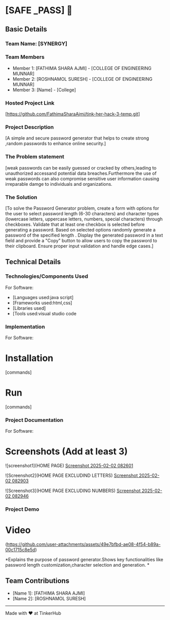 # [SAFE _PASS] 🎯


## Basic Details
### Team Name: [SYNERGY]


### Team Members
- Member 1: [FATHIMA SHARA AJMI] - [COLLEGE OF ENGINEERING MUNNAR]
- Member 2: [ROSHNAMOL SURESH] - [COLLEGE OF ENGINEERING MUNNAR]
- Member 3: [Name] - [College]

### Hosted Project Link
[https://github.com/FathimaSharaAjmi/tink-her-hack-3-temp.git]

### Project Description
[A simple and secure password generator that helps to create strong ,random passwords to enhance online security.]

### The Problem statement
[weak passwords can be easily guessed or cracked by others,leading to unauthorized accessand potential data breaches.Furthermore the use of weak passwords can also compromise sensitive user information causing irreparable damge to individuals and organizations.
 

### The Solution
[To solve the Password Generator problem, create a form with options for the user to select password length (6-30 characters) and character types (lowercase letters, uppercase letters, numbers, special characters) through checkboxes. Validate that at least one checkbox is selected before generating a password. Based on selected options randomly generate a password of the specified length . Display the generated password in a text field and provide a "Copy" button to allow users to copy the password to their clipboard. Ensure proper input validation and handle edge cases.]

## Technical Details
### Technologies/Components Used
For Software:
- [Languages used:java script]
- [Frameworks used:html,css]
- [Libraries used]
- [Tools used:visual studio code

### Implementation
For Software:
# Installation
[commands]

# Run
[commands]

### Project Documentation
For Software:

# Screenshots (Add at least 3)
![screenshot1](HOME PAGE)
[Screenshot 2025-02-02 082601](https://github.com/user-attachments/assets/76c80669-c0e2-4052-9f4f-56811c6e8a78)




![Screenshot2](HOME PAGE EXCLUDIND LETTERS)
[Screenshot 2025-02-02 082903](https://github.com/user-attachments/assets/8de99d27-d66b-4145-b8d9-d1b35ef4f342)


![Screenshot3](HOME PAGE EXCLUDING NUMBERS)
[Screenshot 2025-02-02 082946](https://github.com/user-attachments/assets/5619f7ca-4c9d-4ec8-b551-8e188cf7339f)






### Project Demo
# Video

(https://github.com/user-attachments/assets/49e7bfbd-ae08-4f54-b89a-00c1715c8e5d)


*Explains the purpose of password generator.Shows key functionalities like password length customization,character selection and generation. *



## Team Contributions
- [Name 1]: [FATHIMA SHARA AJMI]
- [Name 2]: [ROSHNAMOL SURESH]
  

---
Made with ❤️ at TinkerHub
